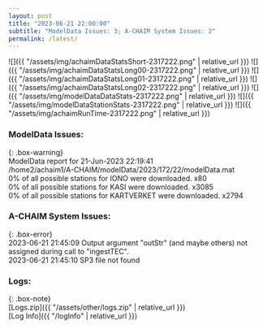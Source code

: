 ```yaml
---
layout: post
title: "2023-06-21 22:00:00"
subtitle: "ModelData Issues: 3; A-CHAIM System Issues: 2"
permalink: /latest/
---
```


![]({{ "/assets/img/achaimDataStatsShort-2317222.png" | relative_url }})
![]({{ "/assets/img/achaimDataStatsLong00-2317222.png" | relative_url }})
![]({{ "/assets/img/achaimDataStatsLong01-2317222.png" | relative_url }})
![]({{ "/assets/img/achaimDataStatsLong02-2317222.png" | relative_url }})
![]({{ "/assets/img/modelDataDataStats-2317222.png" | relative_url }})
![]({{ "/assets/img/modelDataStationStats-2317222.png" | relative_url }})
![]({{ "/assets/img/achaimRunTime-2317222.png" | relative_url }})


### ModelData Issues:  
  
{: .box-warning}  
 ModelData report for 21-Jun-2023 22:19:41   
 /home2/achaim1/A-CHAIM/modelData/2023/172/22/modelData.mat   
 0% of all possible stations for IONO were downloaded. x80   
 0% of all possible stations for KASI were downloaded. x3085   
 0% of all possible stations for KARTVERKET were downloaded. x2794   
  
### A-CHAIM System Issues:  
  
{: .box-error}  
2023-06-21 21:45:09 Output argument "outStr" (and maybe others) not assigned during call to "ingestTEC".  
2023-06-21 21:45:10 SP3 file not found  

### Logs:  
  
{: .box-note}  
[Logs.zip]({{ "/assets/other/logs.zip" | relative_url }})  
[Log Info]({{ "/logInfo" | relative_url }})  
